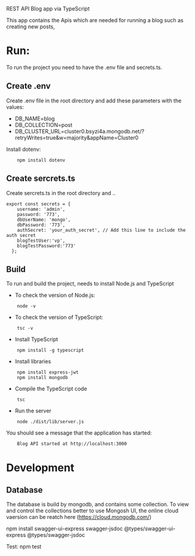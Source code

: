 REST API Blog app via TypeScript

This app contains the Apis which are needed for running a blog such as creating new posts,




# Run:
To run the project you need to have the .env file and secrets.ts.
## Create .env 
Create .env file in the root directory and add these parameters with the values:
- DB_NAME=blog
- DB_COLLECTION=post
- DB_CLUSTER_URL=cluster0.bsyzi4a.mongodb.net/?retryWrites=true&w=majority&appName=Cluster0

Install dotenv:
```
    npm install dotenv
```
## Create sercrets.ts
Create sercrets.ts in the root directory and ..
```
export const secrets = {
    username: 'admin',
    password: '773',
    dbUserName: 'mongo',
    dbPassword: '773',
    authSecret: 'your_auth_secret', // Add this line to include the auth secret
    blogTestUser:'vp',
    blogTestPassword:'773'
  };
```
## Build
To run and build the project, needs to install Node.js and TypeScript
- To check the version of Node.js:
```
    node -v
```
- To check the version of TypeScript:
```
    tsc -v 
```
- Install TypeScript
```
    npm install -g typescript
```
- Install libraries
```
    npm install express-jwt
    npm install mongodb
```
- Compile the TypeScript code
```
    tsc
```
- Run the server
```
    node ./dist/lib/server.js
```
You should see a message that the application has started:
```sh
    Blog API started at http://localhost:3000
```

# Development
## Database
The database is build by mongodb, and contains some collection.
To view and control the collections better to use Mongosh UI, the online cloud vaersion can be reatch here (https://cloud.mongodb.com/)







npm install swagger-ui-express swagger-jsdoc @types/swagger-ui-express @types/swagger-jsdoc


Test:
    npm test
